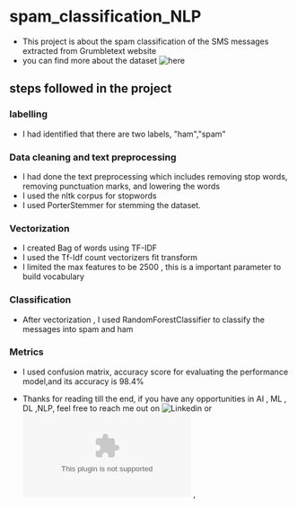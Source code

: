 # spam_classification_NLP

- This project is about the spam classification of the SMS messages extracted from Grumbletext website 
- you can find more about the dataset ![here](https://archive.ics.uci.edu/ml/datasets/SMS+Spam+Collection)

## steps followed in the project

### labelling
- I had identified that there are two labels, "ham","spam"
### Data cleaning and text preprocessing
- I had done the text preprocessing which includes removing stop words, removing punctuation marks, and lowering the words
- I used the nltk corpus for stopwords
- I used PorterStemmer for stemming the dataset.

### Vectorization
- I created Bag of words using TF-IDF 
- I used the Tf-Idf count vectorizers fit transform
- I limited the max features to be 2500 , this is a important parameter to build vocabulary

### Classification
- After vectorization , I used RandomForestClassifier to classify the messages into spam and ham

### Metrics
- I used confusion matrix, accuracy score for evaluating the performance model,and its accuracy is 98.4%


- Thanks for reading till the end, if you have any opportunities in AI , ML , DL ,NLP, feel free to reach me out on ![Linkedin](https://www.linkedin.com/in/rohandevaki/) or ![Email Id](mailto:jagandevaki1@gmail.com) , 
